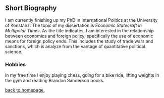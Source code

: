 ## Short Biography


I am currently finishing up my PhD in International Politics at the University of Konstanz. The topic of my dissertation is *Economic Statecraft in Multipolar Times*. As the title indicates, I am interested in the relationship between economics and foreign policy, specifically the use of economic means for foreign policy ends. This includes the study of trade wars and sanctions, which is analyze from the vantage of quantitative political science. 


### Hobbies

In my free time I enjoy playing chess, going for a bike ride, lifting weights in the gym and reading Brandon Sanderson books.



[back to homepage.](./index.md)
